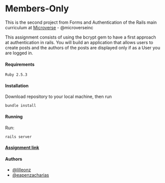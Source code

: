 # Members-Only

This is the second project from Forms and Authentication of the Rails main curriculum at [Microverse](https://www.microverse.org/) - @microverseinc

This assignment consists of using the bcrypt gem to have a first approach at authentication in rails. You will build an application that allows users to create posts and the authors of the posts are displayed only if as a User you are logged in.
#### Requirements

    Ruby 2.5.3

#### Installation

Download repository to your local machine, then run
   
    bundle install

#### Running

Run:

    rails server

#### [Assignment link](https://www.theodinproject.com/courses/ruby-on-rails/lessons/authentication)  

#### Authors

* [@lilleonz](https://github.com/lilleonz)
* [@eapenzacharias](https://github.com/eapenzacharias)
